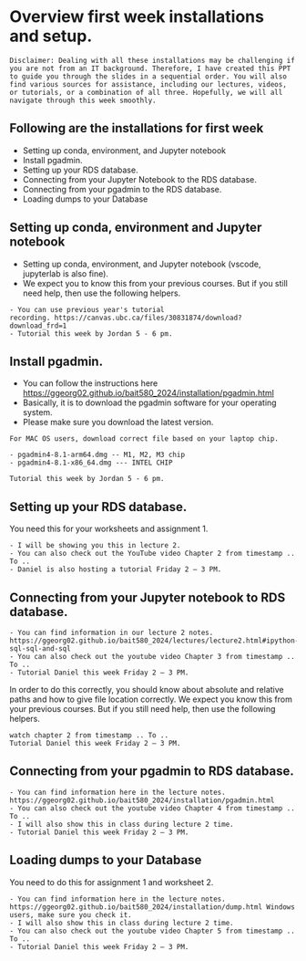 # Overview first week installations and setup.

```{note}
Disclaimer: Dealing with all these installations may be challenging if you are not from an IT background. Therefore, I have created this PPT to guide you through the slides in a sequential order. You will also find various sources for assistance, including our lectures, videos, or tutorials, or a combination of all three. Hopefully, we will all navigate through this week smoothly.
```

## Following are the installations for first week 

- Setting up conda, environment, and Jupyter notebook
- Install pgadmin.
- Setting up your RDS database.
- Connecting from your Jupyter Notebook to the RDS database.
- Connecting from your pgadmin to the RDS database.
- Loading dumps to your Database

## Setting up conda, environment and Jupyter notebook

- Setting up conda, environment, and Jupyter notebook (vscode, jupyterlab is also fine).
- We expect you to know this from your previous courses. But if you still need help, then use the following helpers.

```{admonition} Helpers:
- You can use previous year's tutorial recording. https://canvas.ubc.ca/files/30831874/download?download_frd=1 
- Tutorial this week by Jordan 5 - 6 pm.
```

## Install pgadmin.

- You can follow the instructions here https://ggeorg02.github.io/bait580_2024/installation/pgadmin.html 
- Basically, it is to download the pgadmin software for your operating system. 
- Please make sure you download the latest version. 

```{important}
For MAC OS users, download correct file based on your laptop chip.

- pgadmin4-8.1-arm64.dmg -- M1, M2, M3 chip
- pgadmin4-8.1-x86_64.dmg --- INTEL CHIP
```

```{admonition} Helpers:
Tutorial this week by Jordan 5 - 6 pm.
```

## Setting up your RDS database.

You need this for your worksheets and assignment 1.

```{admonition} Helpers:
- I will be showing you this in lecture 2.
- You can also check out the YouTube video Chapter 2 from timestamp .. To .. 
- Daniel is also hosting a tutorial Friday 2 – 3 PM.
```

## Connecting from your Jupyter notebook to RDS database.

```{admonition} Helpers:
- You can find information in our lecture 2 notes. https://ggeorg02.github.io/bait580_2024/lectures/lecture2.html#ipython-sql-sql-and-sql 
- You can also check out the youtube video Chapter 3 from timestamp .. To .. 
- Tutorial Daniel this week Friday 2 – 3 PM.
```
In order to do this correctly, you should know about absolute and relative paths and how to give file location correctly. We expect you know this from your previous courses. But if you still need help, then use the following helpers.

```{admonition} Helpers:
watch chapter 2 from timestamp .. To .. 
Tutorial Daniel this week Friday 2 – 3 PM.
```

## Connecting from your pgadmin to RDS database.

```{admonition} Helpers:
- You can find information here in the lecture notes. https://ggeorg02.github.io/bait580_2024/installation/pgadmin.html 
- You can also check out the youtube video Chapter 4 from timestamp .. To .. 
- I will also show this in class during lecture 2 time.
- Tutorial Daniel this week Friday 2 – 3 PM.
```

## Loading dumps to your Database

You need to do this for assignment 1 and worksheet 2.

```{admonition} Helpers:
- You can find information here in the lecture notes. https://ggeorg02.github.io/bait580_2024/installation/dump.html Windows users, make sure you check it.
- I will also show this in class during lecture 2 time.
- You can also check out the youtube video Chapter 5 from timestamp .. To ..
- Tutorial Daniel this week Friday 2 – 3 PM.
```